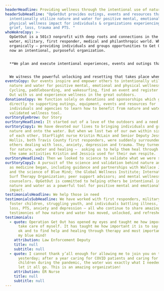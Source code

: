 ```yaml
---
headerHeadline: Providing wellness through the intentional use of nature and water.
headerSubHeadline: "OpGetOut provides outings, events and resources that
  intentionally utilize nature and water for positive mental, emotional and
  physical wellness impact for individuals & organizations experiencing anxiety,
  grief, loss, trauma and PTS. "
whoWeAreCopy: >-
  OpGetOut is a 501c3 nonprofit with deep roots and connections in the wellness,
  water, military, first responder, medical and philanthropic world. What began
  organically — providing individuals and groups opportunities to Get Out — is
  now an intentional, purposeful organization. 


  **We plan and execute intentional experiences, events and outings that utilize evidence-based science: nature and water can be a powerful therapeutic benefit to assist individuals and o dealing with loss, PTS, anxiety, grief, trauma, and stress.**


  We witness the powerful unlocking and resetting that takes place when individuals are given the opportunity and tools to be empowered with the healing elements of nature and water.
eventsCopy: Our events inspire and e﻿mpower others to intentionally utilize
  nature and water for positive mental, emotional and physical wellness impact.
  C﻿ycling, paddleboarding, and wakesurfing, find an event and register to Get
  Out with us and experience wellness in the great outdoors.
donationsCopy: We function solely on donations and sponsorships which go
  directly to supporting outings, equipment, events and resources for
  individuals and agencies to learn how to benefit from nature and water as a
  validated wellness tool.
ourStoryEyebrow: Our Story
ourStoryHeadline1: It started out of a love of the outdoors and a need to heal.
ourStoryCopy1: We have devoted our lives to bringing individuals and groups into
  nature and onto the water. But when we lost two of our own within six months
  of each other, StarFlight nurse Kristin McLain and Senior Deputy Jessica
  Hollis, both Travis County first responders, were suddenly surrounded by
  others dealing with loss, anxiety, depression and trauma. They turned to us
  for nature, water and healing —  asking us to help them heal through some of
  the same activities Kristin and Jessica used for their own respite.
ourStoryHeadline2: Then we looked to science to validate what we were seeing.
ourStoryCopy2: A pursuit of the science and validation behind nature and water
  as medicine began, including guidance and partnerships with Wallace J. Nichols
  and the science of Blue Mind; the Global Wellness Institute; International
  Surf Therapy Organization; peer support advisors; and mental wellness
  counselors. OpGetOut is committed to helping others be intentional in using
  nature and water as a powerful tool for positive mental and emotional wellness
  impact.
testimonialsHeadline: We help those in need
testimonialsSubHeadline: We have worked with first responders, military, women,
  foster children, struggling youth, and individuals battling illness, grief,
  loss, PTS, anxiety and depression – all who continue to share amazing
  testimonies of how nature and water has moved, unlocked, and refreshed them.
testimonials:
  - quote: Operation Get Out has opened my eyes and taught me how important it is to
      take care of myself. It has taught me how important it is to say I’m not
      ok and to find help and healing through therapy and most important, to me,
      my blue mind!
    attribution: Law Enforcement Deputy
    title: null
    subtitle: null
  - quote: I cannot thank y’all enough for allowing me to join you on the water
      yesterday; after a year caring for COVID patients and caring for my own
      children during the pandemic, the water was exactly what I needed to help
      let it all go. This is an amazing organization!
    attribution: ER Nurse
    title: null
    subtitle: null
---
```

